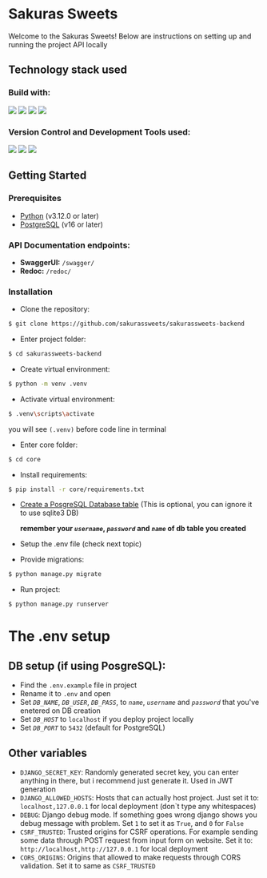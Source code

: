 # Sakuras Sweets

Welcome to the Sakuras Sweets! Below are instructions on setting up and running the project API locally

## Technology stack used
### Build with:
<img src="https://img.shields.io/badge/Django-0c4b33?logo=django&logoColor=white&style=ShieldStyle" /> <img src="https://img.shields.io/badge/Django%20Rest%20Framework-a30000?logo=django&logoColor=white&style=ShieldStyle" /> <img src="https://img.shields.io/badge/SwaggerUI-85ea2d?logo=swagger&logoColor=black&style=ShieldStyle" /> <img src="https://img.shields.io/badge/Docker-ffffff?logo=docker&logoColor=White&style=ShieldStyle" />
### Version Control and Development Tools used:
<img src="https://img.shields.io/badge/Git-DC4936?logo=git&logoColor=white&style=ShieldStyle" /> <img src="https://img.shields.io/badge/GitHub-1A1C1E?logo=github&logoColor=white&style=ShieldStyle" /> <img src="https://img.shields.io/badge/Visual Studio Code-0C72C5?logo=visual studio code&logoColor=white&style=ShieldStyle" />

## Getting Started

### Prerequisites
- [Python](https://www.python.org/) (v3.12.0 or later)
- [PostgreSQL](https://www.postgresql.org/) (v16 or later)

### API Documentation endpoints:
- **SwaggerUI:** `/swagger/`
- **Redoc:** `/redoc/` 

### Installation
- Clone the repository:
```bash
$ git clone https://github.com/sakurassweets/sakurassweets-backend
```

- Enter project folder:
```bash
$ cd sakurassweets-backend
```

- Create virtual environment:
```bash
$ python -m venv .venv
```

- Activate virtual environment:
```bash
$ .venv\scripts\activate
```
  you will see `(.venv)` before code line in terminal

- Enter core folder:
```bash
$ cd core
```

- Install requirements:
```bash
$ pip install -r core/requirements.txt
```

- [Create a PosgreSQL Database table](https://www.youtube.com/watch?v=oWsAYx2R9RI&ab_channel=Knowledge360) (This is optional, you can ignore it to use sqlite3 DB)

  **remember your _`username`_, _`password`_ and _`name`_ of db table you created**
- Setup the .env file (check next topic)

- Provide migrations:
```bash
$ python manage.py migrate
```

- Run project:
```bash
$ python manage.py runserver
```

# The .env setup
## DB setup (if using PosgreSQL):
- Find the `.env.example` file in project
- Rename it to `.env` and open
- Set _`DB_NAME`_, _`DB_USER`_, _`DB_PASS`_, to _`name`_, _`username`_ and _`password`_ that you've enetered on DB creation
- Set _`DB_HOST`_ to `localhost` if you deploy project locally
- Set _`DB_PORT`_ to `5432` (default for PostgreSQL)
## Other variables
- `DJANGO_SECRET_KEY`: Randomly generated secret key, you can enter anything in there, but i recommend just generate it. Used in JWT generation
- `DJANGO_ALLOWED_HOSTS`: Hosts that can actually host project. Just set it to: `localhost,127.0.0.1` for local deployment (don`t type any whitespaces)
- `DEBUG`: Django debug mode. If something goes wrong django shows you debug message with problem. Set `1` to set it as `True`, and `0` for `False`
- `CSRF_TRUSTED`: Trusted origins for CSRF operations. For example sending some data through POST request from input form on website. Set it to: `http://localhost,http://127.0.0.1` for local deployment
- `CORS_ORIGINS`: Origins that allowed to make requests through CORS validation. Set it to same as `CSRF_TRUSTED`
